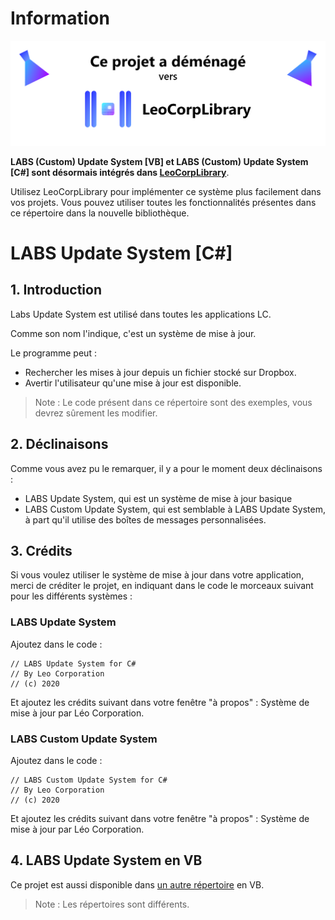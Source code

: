 # Information
![Le projet a déménagé](https://raw.githubusercontent.com/Leo-Corporation/LeoCorp-Docs/master/Documentation/Images/LABS/Banni%C3%A8re%20LABS%20d%C3%A9m%C3%A9nage.png)

**LABS (Custom) Update System [VB] et LABS (Custom) Update System [C#] sont désormais intégrés dans [**LeoCorpLibrary**](https://github.com/Leo-Corporation/LeoCorpLibrary)**.

Utilisez LeoCorpLibrary pour implémenter ce système plus facilement dans vos projets.
Vous pouvez utiliser toutes les fonctionnalités présentes dans ce répertoire dans la nouvelle bibliothèque. 

# LABS Update System [C#]
## 1. Introduction
Labs Update System est utilisé dans toutes les applications LC.

Comme son nom l'indique, c'est un système de mise à jour.

Le programme peut :
* Rechercher les mises à jour depuis un fichier stocké sur Dropbox.
* Avertir l'utilisateur qu'une mise à jour est disponible.
> Note : Le code présent dans ce répertoire sont des exemples, vous devrez sûrement les modifier.
## 2. Déclinaisons
Comme vous avez pu le remarquer, il y a pour le moment deux déclinaisons :
* LABS Update System, qui est un système de mise à jour basique
* LABS Custom Update System, qui est semblable à LABS Update System, à part qu'il utilise des boîtes de messages personnalisées.
## 3. Crédits
Si vous voulez utiliser le système de mise à jour dans votre application, merci de créditer le projet, en indiquant dans le code le morceaux suivant pour les différents systèmes :
### LABS Update System
Ajoutez dans le code :

```
// LABS Update System for C#
// By Leo Corporation
// (c) 2020
```
Et ajoutez les crédits suivant dans votre fenêtre "à propos" :
Système de mise à jour par Léo Corporation.
### LABS Custom Update System
Ajoutez dans le code :

```
// LABS Custom Update System for C#
// By Leo Corporation
// (c) 2020
```
Et ajoutez les crédits suivant dans votre fenêtre "à propos" :
Système de mise à jour par Léo Corporation.

## 4. LABS Update System en VB
Ce projet est aussi disponible dans [un autre répertoire](https://github.com/Leo-Corporation/LABS-Update-System-VB-) en VB.
> Note : Les répertoires sont différents.
